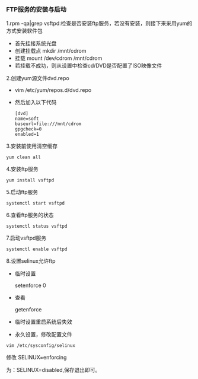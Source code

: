 

### FTP服务的安装与启动

1.rpm -qa|grep vsftpd:检查是否安装ftp服务，若没有安装，则接下来采用yum的方式安装软件包

- 首先挂接系统光盘
- 创建挂载点 mkdir /mnt/cdrom
- 挂载 mount /dev/cdrom /mnt/cdrom
- 若挂载不成功，则从设置中检查cd/DVD是否配置了ISO映像文件

2.创建yum源文件dvd.repo

- vim /etc/yum/repos.d/dvd.repo

- 然后加入以下代码

  ```
  [dvd]
  name=soft
  baseurl=file:///mnt/cdrom
  gpgcheck=0
  enabled=1
  ```

3.安装前使用清空缓存

```
yum clean all
```

4.安装ftp服务

```
yum install vsftpd 
```

5.启动ftp服务

```
systemctl start vsftpd
```

6.查看ftp服务的状态

```
systemctl status vsftpd
```

7.启动vsftpd服务

```
systemctl enable vsftpd
```

8.设置selinux允许ftp

- 临时设置

  setenforce 0

- 查看

  getenforce

- 临时设置重启系统后失效

- 永久设置，修改配置文件

```
vim /etc/sysconfig/selinux

```

修改 SELINUX=enforcing

为：SELINUX=disabled,保存退出即可。



